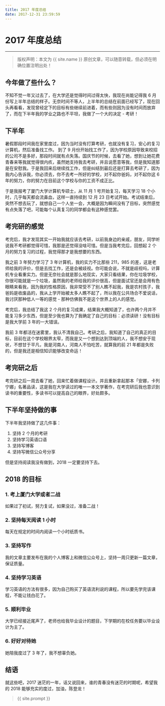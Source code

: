 ```yaml
---
title: 2017 年度总结
date: 2017-12-31 23:59:59
---
```


# 2017 年度总结
***
> 版权声明：本文为 {{ site.name }} 原创文章，可以随意转载，但必须在明确位置注明出处！ 

## 今年做了些什么？
不知不觉一年又过去了，在大学还是觉得时间过得太快，我现在尚能记得我 6 月份写上半年总结的样子。无奈时间不等人，上半年的总结在前面已经写了，现在回头再看看，发现曾经定下的目标有些继续前进着，而有些则因为没有时间而放弃了，而在下半年我的学业之路也不平坦，我做了一个大的决定 - 考研！

## 下半年
暑假那段时间我在家里度过，因为当时没有打算考研，也就没有复习，安心的复习计算机，然后准备找工作。 到了 9 月份开始找工作了，因为学校原因导致来校招的公司不是多好，那段时间就有点失落。国庆节的时候，去看了她，想到让她花费青春来等我就觉得很内疚，虽然她支持我去考研，并且说愿意等我，但是我知道那是在安慰我。于是我回来后继续找工作，但是纠结到最后还是打算去考研了，因为我内心告诉我，你必须去，你不去考一所好的学校，对不起你爸妈，对不起你这 6 年的努力，你的努力在目前这个学校与你的工资不成正比。

于是我报考了厦门大学计算机专硕士，从 11 月 1 号开始复习，每天学习 18 个小时，几乎每天都会流鼻血，这样一直持续到 12 月 23 日考试开始。考试结束后，突然不想去玩了，就想自己一个人坐一会，大概是因为瞬间没有了目标，突然感觉有点失落了吧，可能每个认真复习的同学都会有这种感觉罢。

## 考完研的感觉
考完后，我才发现其实一开始我就应该去考研，以前我身边的亲戚，朋友，同学听说我不考研都觉得可惜，我那是还觉得没啥可惜。但是当我考完后，回想起 2 个月的努力复习的过程，我觉得那才是我想要的东西。

我之前 3 年努力学习了 3 年计算机，我的实力不比那些 211，985 的差，这是老师给我的评价，但是去找工作，还是会被歧视。你可能会说，不就是歧视吗，计算机专业看重实力。但是无奈社会就是那么地现实，大家只看结果，你在垃圾学校，你很可能就是一个垃圾，虽然我的老师给我的评价很高，但是面试官还是会用有色眼睛来看我，因为我的性格原因，我非常受不了别人瞧不起我，我是农村孩子，我爸妈是收废品的，我从上学开始被太多人瞧不起了，所以我在公共场合不爱说话，我讨厌那种低人一等的感觉 - 那种仿佛我不是这个世界上的人的感觉。

考完后，我总结了我这 2 个月的复习成果，结果我大概知道了，也许两个月并不能复习多少东西，但是至少我也算为了我确定了自己的目标：必须读研！没有目标是我大学前 3 年的一大错误。

我前 3 年都活在迷雾里，我认不清我自己。考研之后，我知道了自己的真正的目标，目前在这个学校眼界太窄，而我是又一个想到达到顶端的人，我不想安于现状，不想甘于平凡，我是河南人，河南人不怕吃苦，就算我的前 21 年都是失败的，但是我还是相信知识能够改变命运！


## 考完研之后
考完研之后一周去看了她，回来忙着做课程设计。并且重新拿起那本「安娜，卡列宁娜」名著品读，这是我在大学读过的唯一一本文学著作，在考完研后我也意识到读书的重要性，多读书可以提高自己的眼界，好处颇多。 

## 下半年坚持做的事
下半年我坚持做了这几件事：
1. 坚持 2 个月的考研
2. 坚持学习英语口语
3. 坚持写博客
4. 坚持写微信公众号分享

但是坚持阅读我没有做到，2018 一定要坚持下去。


## 2018 的目标
### 1. 考上厦门大学或者二战
如果过了初试，努力复试，如果没过，准备二战！
### 2. 坚持每天阅读 1 小时
每天在规定的时间内阅读一个小时纸质书。
### 3. 坚持写作
我的文章主要发布在我的个人博客上和微信公众号上，坚持一周只更新一篇文章，保证质量。
### 4. 坚持学习英语
学习英语的方法有很多，因为自己购买了英语流利说的课程，所以要先学完该课程，不能让钱白花了。
### 5. 顺利毕业
大学已经接近尾声了，老师也给我毕业设计的题目，下学期的在校任务要以毕业设计为主了。
### 6. 好好对待她
她陪我度过了 3 年了，我不想辜负她。

## 结语
就这些吧，2017 迷茫的一年，话又说回来，谁的青春没有迷茫的时期呢，希望我的 2018 能够充实的度过，加油，陈登龙！

> {{ site.prompt }}

